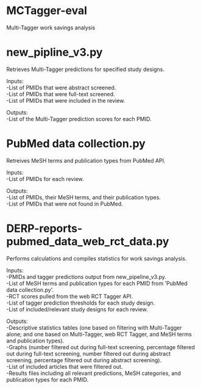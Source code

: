 # MCTagger-eval
Multi-Tagger work savings analysis

# new_pipline_v3.py
Retrieves Multi-Tagger predictions for specified study designs.    

Inputs:  
  -List of PMIDs that were abstract screened.   
  -List of PMIDs that were full-text screened.   
  -List of PMIDs that were included in the review.   

Outputs:  
  -List of the Multi-Tagger prediction scores for each PMID. 
  
# PubMed data collection.py
Retreives MeSH terms and publication types from PubMed API.

Inputs:  
  -List of PMIDs for each review.   

Outputs:  
  -List of PMIDs, their MeSH terms, and their publication types.   
  -List of PMIDs that were not found in PubMed.   

# DERP-reports-pubmed_data_web_rct_data.py
Performs calculations and compiles statistics for work savings analysis.

Inputs:  
  -PMIDs and tagger predictions output from new_pipeline_v3.py.   
  -List of MeSH terms and publication types for each PMID from 'PubMed data collection.py'.   
  -RCT scores pulled from the web RCT Tagger API.   
  -List of tagger prediction thresholds for each study design.   
  -List of included/relevant study designs for each review.   
  
 Outputs:    
  -Descriptive statistics tables (one based on filtering with Multi-Tagger alone; and one based on Multi-Tagger, web RCT Tagger, and MeSH terms and publication types).   
  -Graphs (number filtered out during full-text screening, percentage filtered out during full-text screening, number filtered out during abstract screening, percentage filtered out during abstract screening).   
  -List of included articles that were filtered out.   
  -Results files including all relevant predictions, MeSH categories, and publication types for each PMID.   

